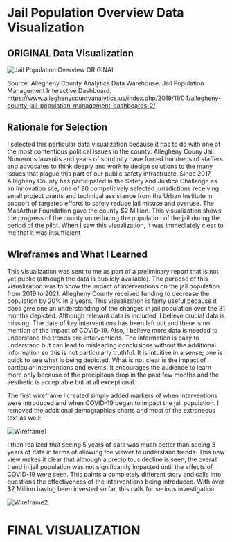 
# Jail Population Overview Data Visualization

## ORIGINAL Data Visualization

![Jail Population Overview ORIGINAL](https://user-images.githubusercontent.com/68036976/88247367-7bdefe00-cc6b-11ea-939b-f5d2291beb0d.png)

Source: Allegheny County Analytics Data Warehouse. Jail Population Management Interactive Dashboard. https://www.alleghenycountyanalytics.us/index.php/2019/11/04/allegheny-county-jail-population-management-dashboards-2/

## Rationale for Selection

I selected this particular data visualization because it has to do with one of the most contentious political issues in the county: Allegheny Couny Jail. Numerous lawsuits and years of scrutinity have forced hundreds of staffers and advocates to think deeply and work to design solutions to the many issues that plague this part of our public safety infrastructe. Since 2017, Allegheny County has participated in the Safety and Justice Challenge as an Innovation site, one of 20 competitively selected jurisdictions receiving small project grants and technical assistance from the Urban Institute in support of targeted efforts to safely reduce jail misuse and overuse. The MacArthur Foundation gave the county $2 Million. This visualization shows the progress of the county on reducing the population of the jail during the period of the pilot. When I saw this visualization, it was immediately clear to me that it was insufficient

## Wireframes and What I Learned

This visualization was sent to me as part of a preliminary report that is not yet public (although the data is publicly available). The purpose of this visualization was to show the impact of interventions on the jail population from 2019 to 2021. Allegheny County received funding to decrease the population by 20% in 2 years. This visualization is fairly useful because it does give one an understanding of the changes in jail population over the 31 months depicted. Although relevant data is included, I believe crucial data is missing. The date of key interventions has been left out and there is no mention of the impact of COVID-19. Also, I believe more data is needed to understand the trends pre-interventions. The information is easy to understand but can lead to misleading conclusions without the additional information so this is not particularly truthful. It is intuitive in a sense; one is quick to see what is being depicted. What is not clear is the impact of particular interventions and events. It encourages the audience to learn more only because of the precipitous drop in the past few months and the aesthetic is acceptable but at all exceptional. 

The first wireframe I created simply added markers of when interventions were introduced and when COVID-19 began to impact the jail population. I removed the additional demographics charts and most of the extraneous text as well:

![Wireframe1](https://user-images.githubusercontent.com/68036976/88249950-fe6bbb80-cc73-11ea-92af-e8446ec743c2.jpg)

I then realized that seeing 5 years of data was much better than seeing 3 years of data in terms of allowing the viewer to understand trends. This new view makes it clear that although a precipitous decline is seen, the overall trend in jail population was not significantly impacted until the effects of COVID-19 were seen. This paints a completely different story and calls into questions the effectiveness of the interventions being introduced. With over $2 Million having been invested so far, this calls for serious investigation. 

![Wireframe2](https://user-images.githubusercontent.com/68036976/88249156-8c927280-cc71-11ea-8c3e-5dd2950790c5.jpg)


# FINAL VISUALIZATION

<div class="flourish-embed flourish-chart" data-src="visualisation/3261612" data-url="https://flo.uri.sh/visualisation/3261612/embed"><script src="https://public.flourish.studio/resources/embed.js"></script></div>


